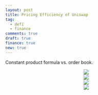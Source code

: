 ```yaml
---
layout: post
title: Pricing Efficiency of Uniswap
tag:
  - defi
  - finance
comments: true
draft: true
finance: true
new: true
---
```

Constant product formula vs. order book.

<div align="center">
  <img src="https://shawenyao.github.io/R/output/uniswap_vs_exchange/plot1_uniswap_vs_exchange.png" />
</div>

<div align="center">
  <img src="https://shawenyao.github.io/R/output/uniswap_vs_exchange/plot2_uniswap_vs_exchange_diff.png" />
</div>

<div align="center">
  <img src="https://shawenyao.github.io/R/output/uniswap_vs_exchange/plot3_uniswap_vs_exchange_distribution.png" />
</div>

<div align="center">
  <img src="https://shawenyao.github.io/R/output/uniswap_vs_exchange/plot4_uniswap_vs_exchange_reserve.png" />
</div>
